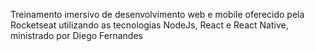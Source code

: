 Treinamento imersivo de desenvolvimento web e mobile oferecido pela Rocketseat utilizando as tecnologias NodeJs, React e React Native, ministrado por Diego Fernandes